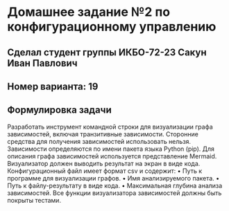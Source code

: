 # Домашнее задание №2 по конфигурационному управлению 
## Сделал студент группы ИКБО-72-23 Сакун Иван Павлович
## Номер варианта: 19
## **Формулировка задачи** 
Разработать инструмент командной строки для визуализации графа
зависимостей, включая транзитивные зависимости. Сторонние средства для
получения зависимостей использовать нельзя.
Зависимости определяются по имени пакета языка Python (pip). Для
описания графа зависимостей используется представление Mermaid.
Визуализатор должен выводить результат на экран в виде кода.
Конфигурационный файл имеет формат csv и содержит:
• Путь к программе для визуализации графов.
• Имя анализируемого пакета.
• Путь к файлу-результату в виде кода.
• Максимальная глубина анализа зависимостей.
Все функции визуализатора зависимостей должны быть покрыты тестами.
